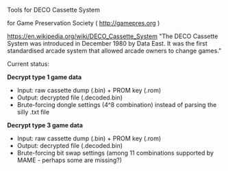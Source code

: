 Tools for DECO Cassette System

for Game Preservation Society ( http://gamepres.org )

https://en.wikipedia.org/wiki/DECO_Cassette_System
"The DECO Cassette System was introduced in December 1980 by Data East. It was the first standardised arcade system that allowed arcade owners to change games."

Current status:

**Decrypt type 1 game data**
- Input: raw cassette dump (.bin) + PROM key (.rom)
- Output: decrypted file (.decoded.bin)
- Brute-forcing dongle settings (4^8 combination) instead of parsing the silly .txt file

**Decrypt type 3 game data**
- Input: raw cassette dump (.bin) + PROM key (.rom)
- Output: decrypted file (.decoded.bin)
- Brute-forcing bit swap settings (among 11 combinations supported by MAME - perhaps some are missing?)

